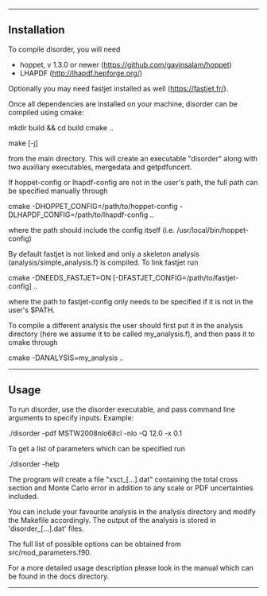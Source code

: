 ----------------------------------------------------------------------
 Installation
---

To compile disorder, you will need
* hoppet, v 1.3.0 or newer (https://github.com/gavinsalam/hoppet)
* LHAPDF (http://lhapdf.hepforge.org/)

Optionally you may need fastjet installed as well
(https://fastjet.fr/).

Once all dependencies are installed on your machine, disorder can be
compiled using cmake:

  mkdir build && cd build
  cmake ..

  make [-j]

from the main directory. This will create an executable "disorder" along
with two auxiliary executables, mergedata and getpdfuncert.

If hoppet-config or lhapdf-config are not in the user's path, the full
path can be specified manually through

cmake -DHOPPET_CONFIG=/path/to/hoppet-config -DLHAPDF_CONFIG=/path/to/lhapdf-config ..

where the path should include the config itself
(i.e. /usr/local/bin/hoppet-config)

By default fastjet is not linked and only a skeleton analysis
(analysis/simple_analysis.f) is compiled. To link fastjet run

cmake -DNEEDS_FASTJET=ON [-DFASTJET_CONFIG=/path/to/fastjet-config] ..

where the path to fastjet-config only needs to be specified if it is
not in the user's $PATH.

To compile a different analysis the user should first put it in the
analysis directory (here we assume it to be called my_analysis.f),
and then pass it to cmake through

cmake -DANALYSIS=my_analysis ..

----------------------------------------------------------------------
Usage
---

To run disorder, use the disorder executable, and pass command
line arguments to specify inputs. Example:

  ./disorder -pdf MSTW2008nlo68cl -nlo -Q 12.0 -x 0.1


To get a list of parameters which can be specified run

   ./disorder -help
   
The program will create a file "xsct_[...].dat" containing the total
cross section and Monte Carlo error in addition to any scale or PDF
uncertainties included.

You can include your favourite analysis in the analysis directory and
modify the Makefile accordingly. The output of the analysis is stored
in 'disorder_[...].dat' files.

The full list of possible options can be obtained from
src/mod_parameters.f90.

For a more detailed usage description please look in the manual which
can be found in the docs directory.


----------------------------------------------------------------------
